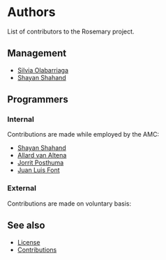 # Authors

List of contributors to the Rosemary project.

## Management

- [Silvia Olabarriaga](http://www.ebioscience.amc.nl/about-us/silvia-olabarriaga/)
- [Shayan Shahand](http://www.ebioscience.amc.nl/about-us/shayan-shahand/)

## Programmers

### Internal

Contributions are made while employed by the AMC:

- [Shayan Shahand](https://github.com/shayanlinux)
- [Allard van Altena](https://github.com/Flythe)
- [Jorrit Posthuma](https://github.com/JorritPosthuma)
- [Juan Luis Font](https://github.com/juanlufont)

### External

Contributions are made on voluntary basis:

## See also

- [License](LICENSE.md)
- [Contributions](docs/general/contributions.md)
